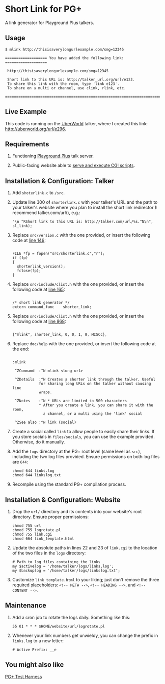 # Short Link for PG+
A link generator for Playground Plus talkers.

## Usage

```
$ mlink http://thisisaverylongurlexample.com/omg=12345

=================== You have added the following link:  ===================

 http://thisisaverylongurlexample.com/omg=12345

 Short link to this URL is: http://talker_url.org/url/e123.
 To share this link with the room, type 'link e123'.
 To share on a multi or channel, use clink, rlink, etc.

===========================================================================
````

## Live Example
This code is running on the [UberWorld](http://uberworld.org) talker, where I created this link: http://uberworld.org/url/e296.

## Requirements

1. Functioning [Playground Plus](https://github.com/talkers/pgplus) talk server.

1. Public-facing website able to [serve and execute CGI scripts](https://www.techrepublic.com/blog/diy-it-guy/diy-enable-cgi-on-your-apache-server/).

## Installation & Configuration: Talker

1. Add `shoterlink.c` to `/src`.

1. Update line 300 of `shorterlink.c` with your talker's URL and the path to your talker's website where you plan to install the short link redirector (I recommend talker.com/url/), e.g.:

    ```
    "\n ^RShort link to this URL is: http://talker.com/url/%s.^N\n", sl_link);
    ```

1. Replace `src/version.c` with the one provided, or insert the following code at [line 149](https://github.com/talkers/pgplus/blob/master/src/version.c#L149):

    ```

    FILE *fp = fopen("src/shorterlink.c","r");
    if (fp)
    {
      shorterlink_version();
      fclose(fp);
    }

    ```

1. Replace `src/include/clist.h` with the one provided, or insert the following code at [line 165](https://github.com/talkers/pgplus/blob/master/src/include/clist.h#L165):

    ```

    /* short link generator */
    extern command_func    shorter_link;

    ```

1. Replace `src/include/clist.h` with the one provided, or insert the following code at [line 868](https://github.com/talkers/pgplus/blob/master/src/include/clist.h#L868):

    ```

    {"mlink", shorter_link, 0, 0, 1, 0, MISCc},

    ```

1. Replace `doc/help` with the one provided, or insert the following code at the end:

    ```

    :mlink

     ^ZCommand  :^N mlink <long url>

     ^ZDetails  :^N Creates a shorter link through the talker. Useful
                for sharing long URLs on the talker without causing line
                wraps.

     ^ZNotes    :^N * URLs are limited to 500 characters
                * After you create a link, you can share it with the room,
                  a channel, or a multi using the 'link' social

     ^ZSee also :^N link (social)
    ```

1. Create a social called `link` to allow people to easily share their links. If you store socials in `files/socials`, you can use the example provided. Otherwise, do it manually.

1. Add the `logs` directory at the PG+ root level (same level as `src`), including the two log files provided. Ensure permissions on both log files are `644`:

    ```
    chmod 644 links.log
    chmod 644 linkslog.txt
    ```

1. Recompile using the standard PG+ compilation process.

## Installation & Configuration: Website

1. Drop the `url/` directory and its contents into your website's root directory. Ensure proper permissions:

    ```
    chmod 755 url
    chmod 755 logrotate.pl
    chmod 755 link.cgi
    chmod 664 link_template.html
    ```

 1. Update the absolute paths in lines 22 and 23 of `link.cgi` to the location of the two files in the `logs` directory:

    ```
    # Path to log files containing the links
    my $activelog = '/home/talker/logs/links.log';
    my $backuplog = '/home/talker/logs/linkslog.txt';
    ````

1. Customize `link_template.html` to your liking; just don't remove the three required placeholders: `<!-- META -->`, `<!-- HEADING -->`, and `<!-- CONTENT -->`.

## Maintenance
1. Add a cron job to rotate the logs daily. Something like this:

    ```
    55 01 * * * $HOME/website/url/logrotate.pl
    ```

2. Whenever your link numbers get unwieldy, you can change the prefix in `links.log` to a new letter:

    ```
    # Active Prefix: __e
    ```

## You might also like
[PG+ Test Harness](https://github.com/jmodjeska/pgplus-test)
